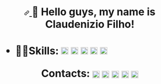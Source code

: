 <h1 align="center">
  <a id="user" class="user" aria-hidden="true" href="#user">
    <svg class="octicon octicon-link" viewBox="0 0 16 16" version="1.1" width="14" height="14" aria-hidden="true"><path fill-rule="evenodd" d="M7.775 3.275a.75.75 0 001.06 1.06l1.25-1.25a2 2 0 112.83 2.83l-2.5 2.5a2 2 0 01-2.83 0 .75.75 0 00-1.06 1.06 3.5 3.5 0 004.95 0l2.5-2.5a3.5 3.5 0 00-4.95-4.95l-1.25 1.25zm-4.69 9.64a2 2 0 010-2.83l2.5-2.5a2 2 0 012.83 0 .75.75 0 001.06-1.06 3.5 3.5 0 00-4.95 0l-2.5 2.5a3.5 3.5 0 004.95 4.95l1.25-1.25a.75.75 0 00-1.06-1.06l-1.25 1.25a2 2 0 01-2.83 0z"></path>
    </svg>
  </a> 
  <g-emoji class="g-emoji" alias="wave" fallback-src="https://github.githubassets.com/images/icons/emoji/unicode/1f44b.png">👋</g-emoji> Hello guys, my name is Claudenizio Filho!
<h1>
<ul>
    <li>
      <p><g-emoji class="g-emoji" alias="man_technologist" fallback-src="https://github.githubassets.com/images/icons/emoji/unicode/1f468-1f4bb.png"><font style="vertical-align: inherit;"><font style="vertical-align: inherit;">👨‍💻</font></font></g-emoji><font style="vertical-align: inherit;"><font style="vertical-align: inherit;">Skills: </font>
        <img src="https://user-images.githubusercontent.com/69214919/95032748-0e4f4500-0692-11eb-9322-8791e8d757ed.png" alt="CSharp" width="20" height="20" data-canonical-src="https://user-images.githubusercontent.com/69214919/95032748-0e4f4500-0692-11eb-9322-8791e8d757ed.png" style="max-width:100%;">
        <img src="https://user-images.githubusercontent.com/69214919/95032141-d6df9900-068f-11eb-8125-b097f2c5b980.png" alt="CSS" width="20" height="20" data-canonical-src="https://user-images.githubusercontent.com/69214919/95032141-d6df9900-068f-11eb-8125-b097f2c5b980.png" style="max-width:100%;">
        <img src="https://user-images.githubusercontent.com/69214919/95032139-d6470280-068f-11eb-93f5-cef9a4b1b343.png" alt="HTML" width="20" height="20" data-canonical-src="https://user-images.githubusercontent.com/69214919/95032139-d6470280-068f-11eb-93f5-cef9a4b1b343.png" style="max-width:100%;">
        <img src="https://user-images.githubusercontent.com/69214919/95032143-d7782f80-068f-11eb-89f9-5c97714595f7.png" alt="JS" width="20" height="20" data-canonical-src="https://user-images.githubusercontent.com/69214919/95032143-d7782f80-068f-11eb-89f9-5c97714595f7.png" style="max-width:100%;">
        <img src="https://user-images.githubusercontent.com/69214919/95032883-933a5e80-0692-11eb-8e08-0aa8f3377e98.png" alt="MySQL" width="20" height="20" data-canonical-src="https://user-images.githubusercontent.com/69214919/95032883-933a5e80-0692-11eb-8e08-0aa8f3377e98.png" style="max-width:100%;">
      </p>
    </li>
</ul>
<p align="center"> Contacts:
  <a href="https://www.facebook.com/Claudenizi01" rel="nofollow"><img align="center" src="https://user-images.githubusercontent.com/69214919/95093187-e0ecb080-06fe-11eb-8ceb-4d9f8417254e.png" alt="Fecebook" height="20" width="20" data-canonical-src="https://user-images.githubusercontent.com/69214919/95093187-e0ecb080-06fe-11eb-8ceb-4d9f8417254e.png" style="max-width:100%;"></a>
   <a href="https://wa.me/5511977816158" rel="nofollow"><img align="center" src="https://user-images.githubusercontent.com/69214919/95093185-e0541a00-06fe-11eb-845a-b1e5c9d638ca.png" alt="WhatsApp" height="20" width="20" data-canonical-src="https://user-images.githubusercontent.com/69214919/95093185-e0541a00-06fe-11eb-845a-b1e5c9d638ca.png" style="max-width:100%;"></a>
  <a href="mailto:contato.claudenizio@gmail.com" rel="nofollow"><img align="center" src="https://user-images.githubusercontent.com/69214919/95033811-dc3fe200-0695-11eb-9b19-2f873e4557e2.png" alt="Gmail" height="20" width="20" data-canonical-src="https://user-images.githubusercontent.com/69214919/95033811-dc3fe200-0695-11eb-9b19-2f873e4557e2.png" style="max-width:100%;"></a>
  <a href="https://www.linkedin.com/in/claudeniziofilho" rel="nofollow"><img align="center" src="https://user-images.githubusercontent.com/69214919/95033810-db0eb500-0695-11eb-869c-ed11aad1da90.png" alt="LinkedIn" height="20" width="20" data-canonical-src="https://user-images.githubusercontent.com/69214919/95033810-db0eb500-0695-11eb-869c-ed11aad1da90.png" style="max-width:100%;"></a>
 <a href="https://app.rocketseat.com.br/me/claudeniziofilho" rel="nofollow"><img align="center" src="https://user-images.githubusercontent.com/69214919/95033822-e8c43a80-0695-11eb-8de1-e339a80571cd.png" alt="Rocketseat" height="20" width="20" data-canonical-src="https://user-images.githubusercontent.com/69214919/95033822-e8c43a80-0695-11eb-8de1-e339a80571cd.png" style="max-width:100%;"></a>
</p>
